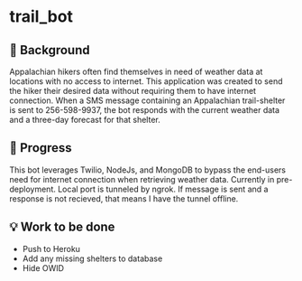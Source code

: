 # trail_bot


## :thought_balloon: Background 
Appalachian hikers often find themselves in need of weather data at locations with no access to internet. This application was created to send the hiker their desired data without requiring them to have internet connection. 
When a SMS message containing an Appalachian trail-shelter is sent to 256-598-9937, the bot responds with the current weather data and a three-day forecast for that shelter. 



## :wrench: Progress
This bot leverages Twilio, NodeJs, and MongoDB to bypass the end-users need for internet connection when retrieving weather data. Currently in pre-deployment. Local port is tunneled by ngrok. If message is sent and a response is not recieved, that means I have the tunnel offline.


## :bulb: Work to be done
* Push to Heroku
* Add any missing shelters to database
* Hide OWID